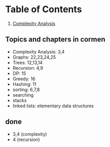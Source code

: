 # Table of Contents

1. [Complexity Analysis](./complexity/README.md)

## Topics and chapters in cormen
* Complexity Analysis: 3,4
* Graphs: 22,23,24,25
* Trees: 12,13,14
* Recursion: 4,9
* DP: 15
* Greedy: 16
* Hashing: 11
* sorting: 6,7,8
* searching
* stacks
* linked lists: elementary data structures

## done
* 3,4 (complexity)
* 4 (recursion)
